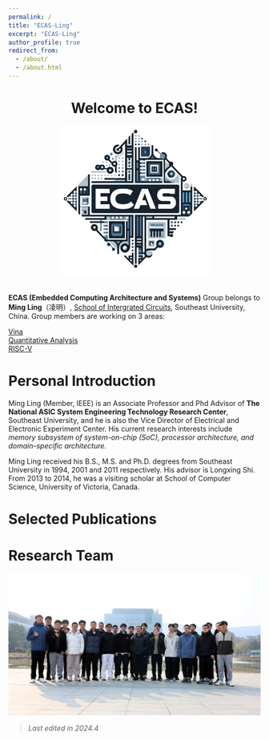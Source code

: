 ```yaml
---
permalink: /
title: "ECAS-Ling"
excerpt: "ECAS-Ling"
author_profile: true
redirect_from: 
  - /about/
  - /about.html
---
```

<center>
  <h1>Welcome to ECAS!</h1>
  <img src="/images/my_image/ECAS-logo.png" style="width: 300px; height: auto;">
</center>
<br>

**ECAS (Embedded Computing Architecture and Systems)** Group belongs to **Ming Ling**（凌明）, [School of Intergrated Circuits](https://ic.seu.edu.cn), Southeast University, China. Group members are working on 3 areas: 

[Vina](https://ecas-ling.github.io/Vina/)  
[Quantitative Analysis](https://ecas-ling.github.io/Quantitative-Analysis/)  
[RISC-V](https://ecas-ling.github.io/RISC-V/)

Personal Introduction
======
Ming Ling (Member, IEEE) is an Associate Professor and Phd Advisor of **The National ASIC System Engineering Technology Research Center**, Southeast University, and he is also the Vice Director of Electrical and Electronic Experiment Center. His current research interests include *memory subsystem of system-on-chip (SoC), processor architecture, and domain-specific architecture*.  

Ming Ling received his B.S., M.S. and Ph.D. degrees from Southeast University in 1994, 2001 and 2011 respectively. His advisor is Longxing Shi. From 2013 to 2014, he was a visiting scholar at School of Computer Science, University of Victoria, Canada.

Selected Publications
======

Research Team
===
![research team](../../images/picture/picture16-9.JPG)

> *Last edited in 2024.4*